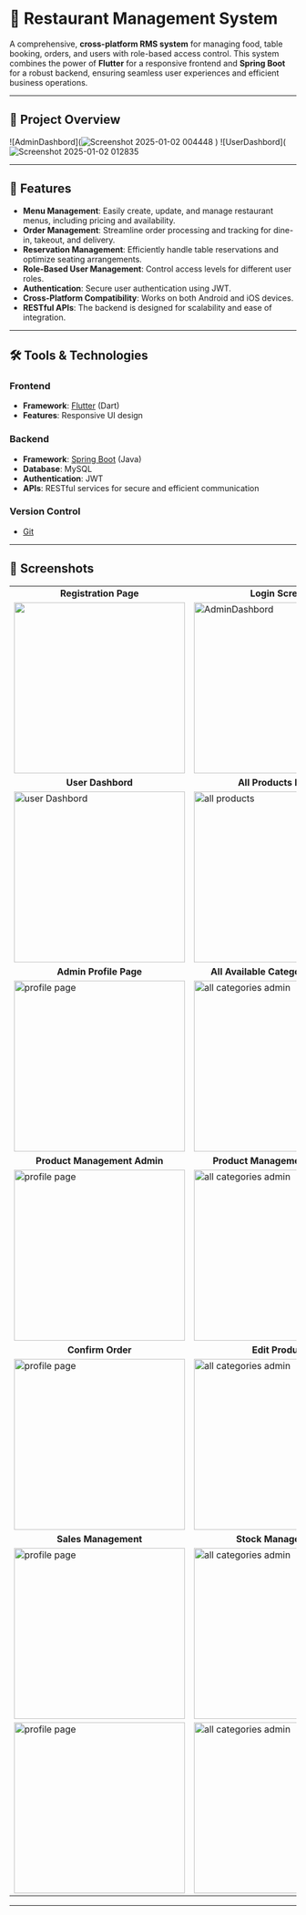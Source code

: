 
# 🛒 Restaurant Management System

A comprehensive, **cross-platform RMS system** for managing food, table booking, orders, and users with role-based access control. This system combines the power of **Flutter** for a responsive frontend and **Spring Boot** for a robust backend, ensuring seamless user experiences and efficient business operations.

---

## 📸 Project Overview
![AdminDashbord](![Screenshot 2025-01-02 004448](https://github.com/user-attachments/assets/db30fbdc-5cda-4a9b-b5ed-7d4128458947)
)
![UserDashbord](![Screenshot 2025-01-02 012835](https://github.com/user-attachments/assets/6e7086b5-2cda-4499-8c70-e7c46270a7b5)

---

## 🚀 Features

- **Menu Management**: Easily create, update, and manage restaurant menus, including pricing and availability.
- **Order Management**: Streamline order processing and tracking for dine-in, takeout, and delivery.
- **Reservation Management**: Efficiently handle table reservations and optimize seating arrangements.
- **Role-Based User Management**: Control access levels for different user roles.
- **Authentication**: Secure user authentication using JWT.
- **Cross-Platform Compatibility**: Works on both Android and iOS devices.
- **RESTful APIs**: The backend is designed for scalability and ease of integration.

---

## 🛠️ Tools & Technologies

### **Frontend**  
- **Framework**: [Flutter](https://flutter.dev) (Dart)
- **Features**: Responsive UI design  


### **Backend**  
- **Framework**: [Spring Boot](https://spring.io/projects/spring-boot) (Java)  
- **Database**: MySQL  
- **Authentication**: JWT  
- **APIs**: RESTful services for secure and efficient communication  

### **Version Control**  
- [Git](https://git-scm.com/)

---


## 📱 Screenshots

<table>
  <tr>
    <td align="center"><strong>Registration Page</strong></td>
    <td align="center"><strong>Login Screen</strong></td>
    <td align="center"><strong>Dashboard</strong></td>
    <td align="center"><strong>Dashbord 2nd Part</strong></td>
  </tr>
  <tr>
    <td><img src="![Screenshot 2025-01-02 030634](https://github.com/user-attachments/assets/26bd1f0d-2d65-4abb-a100-382ffaf35d0f)alt="LogInPage" width="300"/></td>
    <td><img src="https://github.com/user-attachments/assets/ad8ae5b4-913e-4efc-ae8a-8224991e0736" alt="AdminDashbord" width="300"/></td>
    <td><img src="https://github.com/user-attachments/assets/c1649e7d-1e09-4c4b-9f71-2aa9b58aea7a" alt="AdminDashbord 2" width="300"/></td>
    <td><img src="https://github.com/user-attachments/assets/9f6559d7-03f3-4a38-aac9-0621f8309086" alt="Registration Page" width="300"/></td>
  </tr>
  
  <tr>
    <td align="center"><strong>User Dashbord</strong></td>
    <td align="center"><strong>All Products MgMt</strong></td>
    <td align="center"><strong>All Products MgMt2</strong></td>
    <td align="center"><strong>Add New Products</strong></td>
  </tr>
  <tr>
    <td><img src="https://github.com/user-attachments/assets/4e408653-cfe5-47c1-801e-27a6f4067249" alt="user Dashbord" width="300"/></td>
    <td><img src="https://github.com/user-attachments/assets/d09baae0-8d31-409e-b95c-434e788fb16d" alt="all products" width="300"/></td>
    <td><img src="https://github.com/user-attachments/assets/eb66384b-4e2f-40ca-a062-3a4ed47b5569" alt="all propducts 2" width="300"/></td>
    <td><img src="https://github.com/user-attachments/assets/092cc23d-821a-428f-b4f5-1df036507fea" alt="new products" width="300"/></td>
  </tr>

  <tr>
    <td align="center"><strong>Admin Profile Page</strong></td>
    <td align="center"><strong>All Available Categories Admin</strong></td>
    <td align="center"><strong>All Available Categories User</strong></td>
    <td align="center"><strong>Country View Page</strong></td>
  </tr>
  <tr>
    <td><img src="https://github.com/user-attachments/assets/11402941-ec29-468b-a9e0-4caa3d049fe8" alt="profile page" width="300"/></td>
    <td><img src="https://github.com/user-attachments/assets/5589f225-a852-45a2-8e00-16e55c392f36" alt="all categories admin" width="300"/></td>
    <td><img src="https://github.com/user-attachments/assets/7b990ac3-9d1d-4fa7-a8cb-e02bb4aae5b7" alt="all categories user" width="300"/></td>
    <td><img src="https://github.com/user-attachments/assets/c8048244-3ff2-4e02-a473-dc2260e05488" alt="new products" width="300"/></td>
  </tr>

  <tr>
    <td align="center"><strong>Product Management Admin</strong></td>
    <td align="center"><strong>Product Management Admin2</strong></td>
    <td align="center"><strong>Buyer Management</strong></td>
    <td align="center"><strong>Category based Order page</strong></td>
  </tr>
  <tr>
    <td><img src="https://github.com/user-attachments/assets/dc4f2d1a-2c88-4fd9-9812-8f458574a797" alt="profile page" width="300"/></td>
    <td><img src="https://github.com/user-attachments/assets/63594ba9-7ea7-44b2-8ea4-6089c200a6ce" alt="all categories admin" width="300"/></td>
    <td><img src="https://github.com/user-attachments/assets/4662f41e-6875-4eb5-9fdc-65993b050d0a" alt="all categories user" width="300"/></td>
    <td><img src="https://github.com/user-attachments/assets/d439bfca-f9f8-4433-9550-1c119e6b8bca" alt="new products" width="300"/></td>
  </tr>

  <tr>
    <td align="center"><strong>Confirm Order</strong></td>
    <td align="center"><strong>Edit Product</strong></td>
    <td align="center"><strong>Kids Ware Products</strong></td>
    <td align="center"><strong>Mans Accessories </strong></td>
  </tr>
  <tr>
    <td><img src="https://github.com/user-attachments/assets/6db9d10f-5948-4e42-a5dc-b9a0c50d8448" alt="profile page" width="300"/></td>
    <td><img src="https://github.com/user-attachments/assets/ecbf7322-1527-4e20-93b5-65d4aa271f7d" alt="all categories admin" width="300"/></td>
    <td><img src="https://github.com/user-attachments/assets/e09cfd58-c8e4-4b1d-8749-10fc38f799fe" alt="all categories user" width="300"/></td>
    <td><img src="https://github.com/user-attachments/assets/d1737873-266b-4fef-9a82-26179d94d378" alt="new products" width="300"/></td>
  </tr>

  <tr>
    <td align="center"><strong>Sales Management</strong></td>
    <td align="center"><strong>Stock Management</strong></td>
    <td align="center"><strong>Supplier Management</strong></td>
    <td align="center"><strong>Mans Accessories </strong></td>
  </tr>
  <tr>
    <td><img src="https://github.com/user-attachments/assets/6d5c0dcc-ad4a-4534-81c8-35ea23fb7145" alt="profile page" width="300"/></td>
    <td><img src="https://github.com/user-attachments/assets/029f9ff5-a74c-4fa8-8303-396a0f3e0649" alt="all categories admin" width="300"/></td>
    <td><img src="https://github.com/user-attachments/assets/f5185d25-ad19-4aab-8b3b-4b229185c5f8" alt="all categories user" width="300"/></td>
    <td><img src="https://github.com/user-attachments/assets/bdb50df8-0bc5-4112-b7de-73d54bb3e902" alt="new products" width="300"/></td>
  </tr>


  <tr>
    <td><img src="https://github.com/user-attachments/assets/7e8aab5a-e97a-4550-8380-351488616840" alt="profile page" width="300"/></td>
    <td><img src="https://github.com/user-attachments/assets/7cd5b900-ab81-468c-9757-1f6798aa7661" alt="all categories admin" width="300"/></td>
    <td><img src="https://github.com/user-attachments/assets/851f198b-0f4a-4843-8872-6a6601ec608e" alt="all categories user" width="300"/></td>
    <td><img src="https://github.com/user-attachments/assets/7093ac1f-1171-42d5-bca9-fb53a8be221e" alt="new products" width="300"/></td>
  </tr>
  
</table>

---
